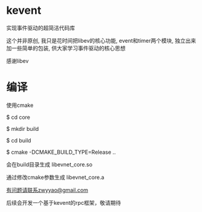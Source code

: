 # kevent
实现事件驱动的超简洁代码库

这个并非原创, 我只是花时间把libev的核心功能, event和timer两个模块, 独立出来
加一些简单的包装, 供大家学习事件驱动的核心思想

感谢libev

# 编译
使用cmake

$ cd core

$ mkdir build

$ cd build

$ cmake -DCMAKE_BUILD_TYPE=Release ..

会在build目录生成 libevnet_core.so

通过修改cmake参数生成 libevnet_core.a

有问题请联系zwyyao@gmail.com

后续会开发一个基于kevent的rpc框架，敬请期待
